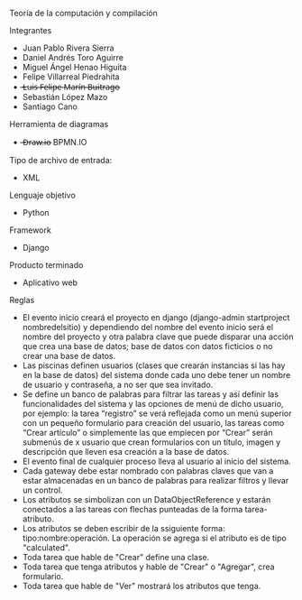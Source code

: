 Teoría de la computación y compilación

Integrantes
* Juan Pablo Rivera Sierra
* Daniel Andrés Toro Aguirre
* Miguel Ángel Henao Higuita
* Felipe Villarreal Piedrahita
* ̶L̶u̶i̶s̶ ̶F̶e̶l̶i̶p̶e̶ ̶M̶a̶r̶í̶n̶ ̶B̶u̶i̶t̶r̶a̶g̶o̶
* Sebastián López Mazo
* Santiago Cano

Herramienta de diagramas
*  ̶D̶r̶a̶w̶.̶i̶o̶  BPMN.IO

Tipo de archivo de entrada:
* XML

Lenguaje objetivo
* Python

Framework
* Django

Producto terminado
* Aplicativo web

Reglas 
* El evento inicio creará el proyecto en django (django-admin startproject nombredelsitio) y dependiendo del nombre del evento inicio será el nombre del proyecto y otra palabra clave que puede disparar una acción que crea una base de datos; base de datos con datos ficticios o no crear una base de datos.
* Las piscinas definen usuarios (clases que crearán instancias si las hay en la base de datos) del sistema donde cada uno debe tener un nombre de usuario y contraseña, a no ser que sea invitado.
* Se define un banco de palabras para filtrar las tareas y así definir las funcionalidades del sistema y las opciones de menú de dicho usuario, por ejemplo: la tarea “registro” se verá reflejada como un menú superior con un pequeño formulario para creación del usuario, las tareas como “Crear artículo” o simplemente las que empiecen por “Crear” serán submenús de x usuario que crean formularios con un título, imagen y descripción que lleven esa creación a la base de datos.
* El evento final de cualquier proceso lleva al usuario al inicio del sistema.
* Cada gateway debe estar nombrado con palabras claves que van a estar almacenadas en un banco de palabras para realizar filtros y llevar un control.
* Los atributos se simbolizan con un DataObjectReference y estarán conectados a las tareas con flechas punteadas de la forma tarea-atributo.
* Los atributos se deben escribir de la ssiguiente forma: tipo:nombre:operación. La operación se agrega si el atributo es de tipo 
"calculated".
* Toda tarea que hable de "Crear" define una clase.
* Toda tarea que tenga atributos y hable de "Crear" o "Agregar", crea formulario.
* Toda tarea que hable de "Ver" mostrará los atributos que tenga.
